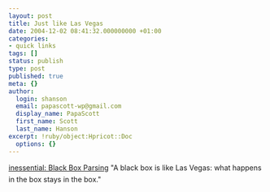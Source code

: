 ```yaml
---
layout: post
title: Just like Las Vegas
date: 2004-12-02 08:41:32.000000000 +01:00
categories:
- quick links
tags: []
status: publish
type: post
published: true
meta: {}
author:
  login: shanson
  email: papascott-wp@gmail.com
  display_name: PapaScott
  first_name: Scott
  last_name: Hanson
excerpt: !ruby/object:Hpricot::Doc
  options: {}
---
```

<p><a title="inessential.com: Weblog: Comments for Black Box Parsing" href="http://inessential.com/?comments=1&postid=2993">inessential: Black Box Parsing</a> "A black box is like Las Vegas: what happens in the box stays in the box."</p>
